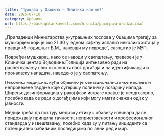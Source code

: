 ```yaml
---
title: "Пуцњава у Оџацима – Политика или не?"
date: 2025-07-10
category: Хроника
url: https://backapalankavesti.com/hronika/pucnjava-u-odzacima/
---
```


„Припадници Министарства унутрашњих послова у Оџацима трагају за мушкарцем који је око 21.30 у једном кафићу испалио неколико хитаца у правцу 45-годишњег Б.М., наневши му повреде“, саопштио је МУП.

Повређен мушкарац, како се наводи у саопштењу, превезен је у Клинички центар Војводине.Полиција интензивно ради на расветљавању свих околности овог догађаја и на идентификацији и проналаску нападача, наведено је у саопштењу.

Неколико медијских кућа објавило је сензационалистичке наслове и непроверене тврдње које сугеришу политичку позадину напада. Ширење дезинформација у раној фази истраге крајње је неодговорно, посебно када се ради о догађајима који могу имати снажан одјек у јавности.

Медији треба да поштују медијску етику и обавезу новинара да се придржавају принципа тачности, непристрасности и професионалног стандарда у извештавању, посебно када су у питању инциденти са потенцијално озбиљним последицама по јавни ред и мир.

